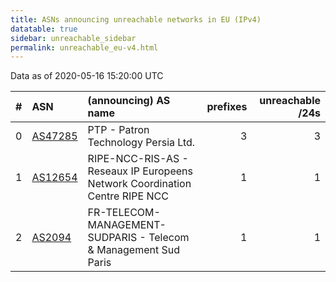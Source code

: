 ```yaml
---
title: ASNs announcing unreachable networks in EU (IPv4)
datatable: true
sidebar: unreachable_sidebar
permalink: unreachable_eu-v4.html
---
```


Data as of 2020-05-16 15:20:00 UTC


<div class="datatable-begin"></div>

|   # | ASN                                    | (announcing) AS name                                                        |   prefixes |   unreachable /24s |
|----:|:---------------------------------------|:----------------------------------------------------------------------------|-----------:|-------------------:|
|   0 | [AS47285](unreachable_AS47285-v4.html) | PTP - Patron Technology Persia Ltd.                                         |          3 |                  3 |
|   1 | [AS12654](unreachable_AS12654-v4.html) | RIPE-NCC-RIS-AS - Reseaux IP Europeens Network Coordination Centre RIPE NCC |          1 |                  1 |
|   2 | [AS2094](unreachable_AS2094-v4.html)   | FR-TELECOM-MANAGEMENT-SUDPARIS - Telecom &amp; Management Sud Paris         |          1 |                  1 |

<div class="datatable-end"></div>